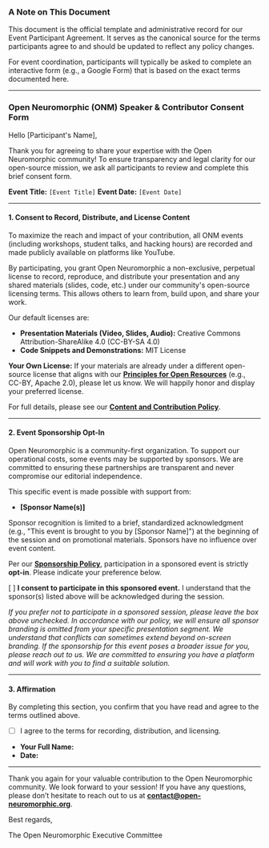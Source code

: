 ### **A Note on This Document**

This document is the official template and administrative record for our Event Participant Agreement. It serves as the canonical source for the terms participants agree to and should be updated to reflect any policy changes.

For event coordination, participants will typically be asked to complete an interactive form (e.g., a Google Form) that is based on the exact terms documented here.

---

### **Open Neuromorphic (ONM) Speaker & Contributor Consent Form**

Hello [Participant's Name],

Thank you for agreeing to share your expertise with the Open Neuromorphic community! To ensure transparency and legal clarity for our open-source mission, we ask all participants to review and complete this brief consent form.

**Event Title:** `[Event Title]`
**Event Date:** `[Event Date]`

---

#### **1. Consent to Record, Distribute, and License Content**

To maximize the reach and impact of your contribution, all ONM events (including workshops, student talks, and hacking hours) are recorded and made publicly available on platforms like YouTube.

By participating, you grant Open Neuromorphic a non-exclusive, perpetual license to record, reproduce, and distribute your presentation and any shared materials (slides, code, etc.) under our community's open-source licensing terms. This allows others to learn from, build upon, and share your work.

Our default licenses are:
*   **Presentation Materials (Video, Slides, Audio):** Creative Commons Attribution-ShareAlike 4.0 (CC-BY-SA 4.0)
*   **Code Snippets and Demonstrations:** MIT License

**Your Own License:** If your materials are already under a different open-source license that aligns with our **[Principles for Open Resources](./open-definition.md)** (e.g., CC-BY, Apache 2.0), please let us know. We will happily honor and display your preferred license.

For full details, please see our **[Content and Contribution Policy](./content_and_contribution.md)**.

---

#### **2. Event Sponsorship Opt-In**

Open Neuromorphic is a community-first organization. To support our operational costs, some events may be supported by sponsors. We are committed to ensuring these partnerships are transparent and never compromise our editorial independence.

This specific event is made possible with support from:
*   **[Sponsor Name(s)]**

Sponsor recognition is limited to a brief, standardized acknowledgment (e.g., "This event is brought to you by [Sponsor Name]") at the beginning of the session and on promotional materials. Sponsors have no influence over event content.

Per our **[Sponsorship Policy](./sponsorship_policy.md)**, participation in a sponsored event is strictly **opt-in**. Please indicate your preference below.

[ ] **I consent to participate in this sponsored event.** I understand that the sponsor(s) listed above will be acknowledged during the session.

*If you prefer not to participate in a sponsored session, please leave the box above unchecked. In accordance with our policy, we will ensure all sponsor branding is omitted from your specific presentation segment. We understand that conflicts can sometimes extend beyond on-screen branding. If the sponsorship for this event poses a broader issue for you, please reach out to us. We are committed to ensuring you have a platform and will work with you to find a suitable solution.*

---

#### **3. Affirmation**

By completing this section, you confirm that you have read and agree to the terms outlined above.

-   [ ] I agree to the terms for recording, distribution, and licensing.
-   **Your Full Name:**
-   **Date:**

---

Thank you again for your valuable contribution to the Open Neuromorphic community. We look forward to your session! If you have any questions, please don’t hesitate to reach out to us at **contact@open-neuromorphic.org**.

Best regards,

The Open Neuromorphic Executive Committee